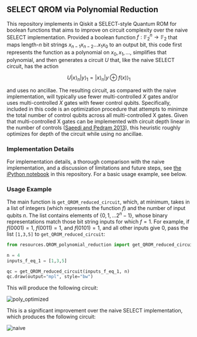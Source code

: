 ## SELECT QROM via Polynomial Reduction
This repository implements in Qiskit a SELECT-style Quantum ROM for boolean functions that aims to improve on circuit complexity over the naive SELECT implementation. Provided a boolean function $f: \mathbb{F}_2^n \rightarrow \mathbb{F}_2$ that maps length-$`n`$ bit strings $`x_{n-1} x_{n-2}\ldots x_1 x_0`$ to an output bit, this code first represents the function as a polynomial on $x_0, x_1, \ldots$, simplifies that polynomial, and then generates a circuit $U$ that, like the naive SELECT circuit, has the action

$$U \left|x\right>_n \left|y\right>_1 = \left|x\right>_n \left|y \oplus f(x)\right>_1$$

and uses no ancillae. The resulting circuit, as compared with the naive implementation, will typically use fewer multi-controlled $X$ gates and/or uses multi-controlled $X$ gates with fewer control qubits. Specifically, included in this code is an optimization procedure that attempts to minimze the total number of control qubits across all multi-controlled X gates. Given that multi-controlled X gates can be implemented with circuit depth linear in the number of controls ([Saeedi and Pedram 2013](http://arxiv.org/abs/1303.3557)), this heuristic roughly optimizes for depth of the circuit while using no ancillae.

### Implementation Details

For implementation details, a thorough comparison with the naive implementation, and a discussion of limitations and future steps, see [the iPython notebook](https://github.com/avijka/SELECT_QROM_polynomial-reduction/blob/main/SELECT_QROM_polynomial-reduction.ipynb) in this repository. For a basic usage example, see below.

### Usage Example
The main function is `get_QROM_reduced_circuit`, which, at minimum, takes in a list of integers (which represents the function $f$) and the number of input qubits $n$. The list contains elements of $\{0,1,\ldots 2^n -1\}$, whose binary representations match those bit string inputs for which $f=1$. For example, if $f(0001)=1$, $f(0011)=1$, and $f(0101)=1$, and all other inputs give $0$, pass the list `[1,3,5]` to `get_QROM_reduced_circuit`:

```python
from resources.QROM_polynomial_reduction import get_QROM_reduced_circuit

n = 4
inputs_f_eq_1 = [1,3,5]

qc = get_QROM_reduced_circuit(inputs_f_eq_1, n)
qc.draw(output="mpl", style="bw")
```

This will produce the following circuit:

![poly_optimized](https://github.com/user-attachments/assets/50e56fef-f218-499d-85ca-d51d80bdb51f)

This is a significant improvement over the naive SELECT implementation, which produces the following circuit:

![naive](https://github.com/user-attachments/assets/ff81dac4-f293-45c7-a191-b4144ebbc574)
